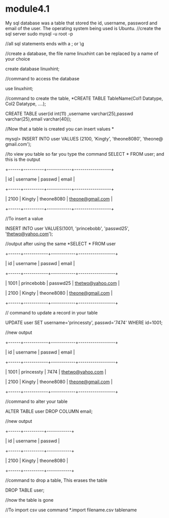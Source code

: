 # module4.1
My sql database was a  table that stored the id, username, password and email of the user. 
The operating system being used is Ubuntu.
//create the sql server 
 sudo mysql -u root -p
 
 //all sql statements ends with a ; or \g
 
 //create a database, the file name linuxhint can be replaced by a name of your choice
 
 create database linuxhint;
 
 //command to access the database
 
 use linuxhint;
 
 //command to create the table, *CREATE TABLE TableName(Col1 Datatype, Col2 Datatype, ….);
 
CREATE TABLE  user(id int(11) ,username varchar(25),passwd varchar(25),email varchar(40));

//Now that a table is created you can insert values *

mysql> INSERT INTO user VALUES (2100, 'Kingty', 'theone8080', 'theone@ gmail.com');

//to view you table so far you type the command  SELECT * FROM user; and this is the output

+------+----------+------------+------------------+

| id   | username | passwd     | email            |

+------+----------+------------+------------------+

| 2100 | Kingty   | theone8080 | theone@gmail.com |

+------+----------+------------+------------------+

//To insert a value

 INSERT INTO user VALUES(1001, 'princebobb', 'passwd25', 'thetwo@yahoo.com');
 
 //output after using the same *SELECT * FROM user
 
+------+------------+------------+------------------+

| id   | username   | passwd     | email            |

+------+------------+------------+------------------+

| 1001 | princebobb | passwd25   | thetwo@yahoo.com |

| 2100 | Kingty     | theone8080 | theone@gmail.com |

+------+------------+------------+------------------+ 

// command to update a record in your table

 UPDATE user SET username='princessty', passwd='7474' WHERE id=1001;
 
 //new output 
 
 +------+------------+------------+------------------+
 
| id   | username   | passwd     | email            |

+------+------------+------------+------------------+

| 1001 | princessty | 7474       | thetwo@yahoo.com |

| 2100 | Kingty     | theone8080 | theone@gmail.com |

+------+------------+------------+------------------+

//command to alter your table

ALTER TABLE user DROP COLUMN email;

//new output

+------+----------+------------+

| id   | username | passwd     |

+------+----------+------------+

| 2100 | Kingty   | theone8080 |

+------+----------+------------+

//command to drop a table, This erases the table

DROP TABLE user;

//now the table is gone

//To import csv use command *.import filename.csv tablename

